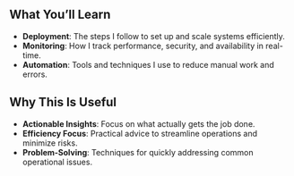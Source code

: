## What You’ll Learn

- **Deployment**: The steps I follow to set up and scale systems efficiently.
- **Monitoring**: How I track performance, security, and availability in real-time.
- **Automation**: Tools and techniques I use to reduce manual work and errors.

## Why This Is Useful

- **Actionable Insights**: Focus on what actually gets the job done.
- **Efficiency Focus**: Practical advice to streamline operations and minimize risks.
- **Problem-Solving**: Techniques for quickly addressing common operational issues.